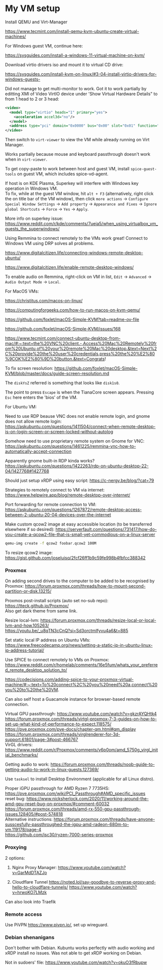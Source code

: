 # My VM setup

Install QEMU and Virt-Manager

<https://www.tecmint.com/install-qemu-kvm-ubuntu-create-virtual-machines/>

For Windows guest VM, continue here:

<https://sysguides.com/install-a-windows-11-virtual-machine-on-kvm/>

Download virtio drivers iso and mount it to virtual CD drive:

<https://sysguides.com/install-kvm-on-linux/#3-04-install-virtio-drivers-for-windows-guests->

Did not manage to get multi-monitor to work. Got it to work partially by editting XMl of Video VirtIO device under 'Show Virtual Hardware Details" to from 1 head to 2 or 3 head:

```xml
<video>
  <model type="virtio" heads="1" primary="yes">
    <acceleration accel3d="no"/>
  </model>
  <address type="pci" domain="0x0000" bus="0x00" slot="0x01" function="0x0"/>
</video>
```

Then switch to ```virt-viewer``` to view the VM while already running on Virt Manager.

Works partially because mouse and keyboard passthrough doesn't work when in ```virt-viewer```.

To get copy-paste to work between host and guest VM, install ```spice-guest-tools``` on guest VM, which includes spice-vd-agent.

If host is on KDE Plasma, Superkey will interfere with Windows key operation in Windows VM.  
To fix, while at the guest VM window, hit ```alt + F3``` (alternatively, right click the on title bar of the VM window), then click ```more actions``` -> ```Configure Special Window Settings``` -> ```Add property``` -> ```Appearance and Fixes``` -> ```Ignore global Shortcuts``` -> ```Force``` -> ```Yes``` -> ```Apply```.

More info on superkey issue: <https://www.reddit.com/r/kde/comments/7ueia5/when_using_virtualbox_vm_guests_the_superwindows/>

Using Remmina to connect remotely to the VMs work great! Connect to Windows VM using DRP solves all problems.

<https://www.digitalcitizen.life/connecting-windows-remote-desktop-ubuntu/>  

<https://www.digitalcitizen.life/enable-remote-desktop-windows/>  

To enable audio on Remmina, right-click on VM in list, `Edit` -> `Advanced` -> `Audio Output Mode` -> `Local`.

For MacOS VMs:

<https://christitus.com/macos-on-linux/>  

<https://computingforgeeks.com/how-to-run-macos-on-kvm-qemu/>  

<https://github.com/foxlet/macOS-Simple-KVM?tab=readme-ov-file>  

<https://github.com/foxlet/macOS-Simple-KVM/issues/168>  

<https://www.tecmint.com/connect-ubuntu-desktop-from-mac/#:~:text=the%20VNC%20client.-,Access%20Mac%20Remotely%20from%20Ubuntu,of%20your%20remote%20Mac%20desktop.&text=Next%2C%20provide%20the%20user%20credentials,press%20the%20%E2%80%9COK%E2%80%9D%20button.&text=Congrats>!

To fix screen resolution: <https://github.com/foxlet/macOS-Simple-KVM/blob/master/docs/guide-screen-resolution.md>

The `diskYsZ` referred is something that looks like `disk1s0`.

The point to press `Escape` is when the TianaCore screen appears. Pressing `Esc` here enters the 'bios' of the VM.

For Ubuntu VM:

Need to use RDP beause VNC does not enable remote login, and gnome does not allow remote login: <https://askubuntu.com/questions/1411504/connect-when-remote-desktop-is-on-login-screen-or-screen-locked-without-autolog>

Somehow need to use proprietary remote system on Gnome for VNC: <https://askubuntu.com/questions/1461225/remmina-vnc-how-to-automatically-accept-connection>

Apparently gnome built-in RDP kinda works? <https://askubuntu.com/questions/1422263/rdp-on-ubuntu-desktop-22-04/1427768#1427768>

Should just setup xRDP using easy script: <https://c-nergy.be/blog/?cat=79>

Strategies to remotely connect to VM via internet: <https://www.helpwire.app/blog/remote-desktop-over-internet/>

Port forwarding for remote connection to VM: <https://askubuntu.com/questions/1267872/remote-desktop-access-between-2-ubuntu-20-04-devices-over-the-internet>

Make custom qcow2 image at easy accessible location (to be transferred elsewhere if so desired): <https://serverfault.com/questions/731417/how-do-you-create-a-qcow2-file-that-is-small-yet-commodious-on-a-linux-server>

```bash
qemu-img create -f qcow2 foobar.qcow2 100M
```

To resize qcow2 image: <https://gist.github.com/joseluisq/2fcf26ff1b9c59fe998b4fbfcc388342>

### Proxmox

On adding second drives to the computer to be added to be recognised by Proxmox: <https://forum.proxmox.com/threads/how-to-mount-second-partition-or-disk.13215/>

Proxmos post-install scripts (auto set no-sub repo): <https://tteck.github.io/Proxmox/>  
Also get dark theme from same link.

Resize local-lvm: <https://forum.proxmox.com/threads/resize-local-or-local-lvm-and-how.105263/>  
<https://youtu.be/_u8qTN3cCnQ?si=Sd3orctmIfyvu4a6&t=885>  

Set static local IP address on Ubuntu VMs: <https://www.freecodecamp.org/news/setting-a-static-ip-in-ubuntu-linux-ip-address-tutorial/>

Use SPICE to connect remotely to VMs on Proxmox: <https://www.reddit.com/r/homelab/comments/16e5fum/whats_your_preferred_remote_desktop_solution_to/>  

<https://codecisions.com/adding-spice-to-your-proxmox-virtual-machine/#:~:text=To%20connect%2C%20you%20need%20a,connect%20you%20to%20the%20VM>.

Can also self host a Guacamole instance for browser-based remote connection.

Virtual GPU passthrough: <https://www.youtube.com/watch?v=gkzrAYQHtk4>  
<https://forum.proxmox.com/threads/virtgl-proxmox-7-3-guides-on-how-to-set-up-what-kind-of-performance-to-expect.118575/>
<https://pve.proxmox.com/pve-docs/chapter-qm.html#qm_display>  
<https://forum.proxmox.com/threads/virglrenderer-for-3d-support.61801/page-3#post-466767>   
VirGL drivers: <https://www.reddit.com/r/Proxmox/comments/v6p0om/amd_5750g_virgl_initial_benchmarks/>    

Getting audio to work:
<https://forum.proxmox.com/threads/noob-guide-to-getting-audio-to-work-in-linux-guests.127369/>

Use `tasksel` to install Desktop Environment (applicable for all Linux distro).

Proper iGPU passthrough for AMD Ryzen 7 7735HS:
<https://pve.proxmox.com/wiki/PCI_Passthrough#AMD_specific_issues>  
reset bug: <https://www.nicksherlock.com/2020/11/working-around-the-amd-gpu-reset-bug-on-proxmox/#comment-60032>  
<https://forum.proxmox.com/threads/amd-rx-550-gpu-passthrough-issues.128405/#post-574818>  
Alternative instructions:
<https://forum.proxmox.com/threads/have-anyone-susscesfully-passthroughed-the-igpu-amd-radeon-680m-to-vm.119178/page-4>  
<https://github.com/isc30/ryzen-7000-series-proxmox>  

### Proxying

2 options:

1. Nginx Proxy Manager:
<https://www.youtube.com/watch?v=GarMdDTAZJo>

2. Cloudflare Tunnel
<https://noted.lol/say-goodbye-to-reverse-proxy-and-hello-to-cloudflare-tunnels/>
<https://www.youtube.com/watch?v=hrwoKO7LMzk>

Can also look into Traefik

### Remote access

Use PiVPN <https://www.pivpn.io/>, set up wireguard.

### Debian shenanigans

Don't bother with Debian. Kubuntu works perfectly with audio working and xRDP install no issues. Was not able to get xRDP working on Debian.

Not in sudoers' file: <https://www.youtube.com/watch?v=okuO3fRbupw>
